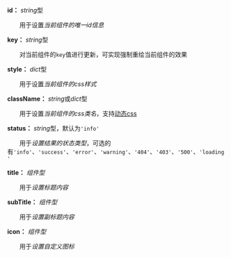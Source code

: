 **id：** *string*型

　　用于设置*当前组件的唯一id信息*

**key：** *string*型

　　对当前组件的`key`值进行更新，可实现强制重绘当前组件的效果

**style：** *dict*型

　　用于设置*当前组件的css样式*

**className：** *string*或*dict*型

　　用于设置*当前组件的css类名*，支持[动态css](/advanced-classname)

**status：** *string*型，默认为`'info'`

　　用于*设置结果的状态类型*，可选的有`'info'`、`'success'`、`'error'`、`'warning'`、`'404'`、`'403'`、`'500'`、`'loading'`

**title：** *组件型*

　　用于*设置标题内容*

**subTitle：** *组件型*

　　用于*设置副标题内容*

**icon：** *组件型*

　　用于*设置自定义图标*